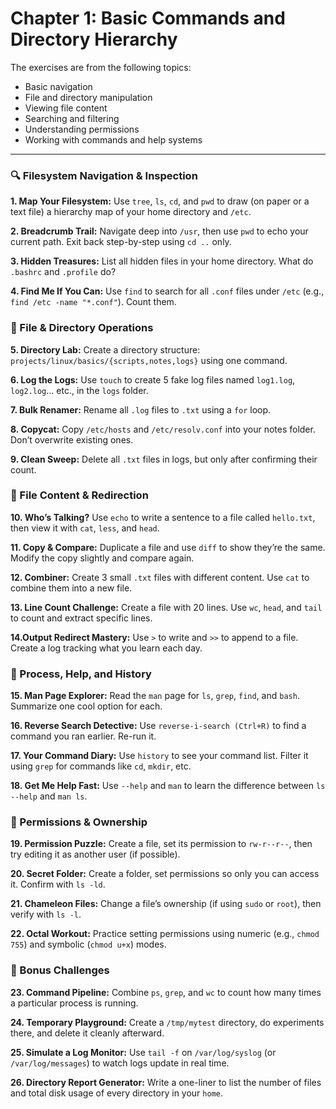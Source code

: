 # Chapter 1: Basic Commands and Directory Hierarchy

The exercises are from the following topics:
- Basic navigation
- File and directory manipulation
- Viewing file content
- Searching and filtering
- Understanding permissions
- Working with commands and help systems

---

### 🔍 Filesystem Navigation & Inspection

**1. Map Your Filesystem:** Use `tree`, `ls`, `cd`, and `pwd` to draw (on paper or a text file) a hierarchy map of your home directory and `/etc`.

**2. Breadcrumb Trail:** Navigate deep into `/usr`, then use `pwd` to echo your current path. Exit back step-by-step using `cd ..` only.

**3. Hidden Treasures:** List all hidden files in your home directory. What do `.bashrc` and `.profile` do?

**4. Find Me If You Can:** Use `find` to search for all `.conf` files under `/etc` (e.g., `find /etc -name "*.conf"`). Count them.

### 📁 File & Directory Operations

**5. Directory Lab:** Create a directory structure: `projects/linux/basics/{scripts,notes,logs}` using one command.

**6. Log the Logs:** Use `touch` to create 5 fake log files named `log1.log`, `log2.log`... etc., in the `logs` folder.

**7. Bulk Renamer:** Rename all `.log` files to `.txt` using a `for` loop.

**8. Copycat:** Copy `/etc/hosts` and `/etc/resolv.conf` into your notes folder. Don’t overwrite existing ones.

**9. Clean Sweep:** Delete all `.txt` files in logs, but only after confirming their count.

### 📄 File Content & Redirection

**10. Who’s Talking?** Use `echo` to write a sentence to a file called `hello.txt`, then view it with `cat`, `less`, and `head`.

**11. Copy & Compare:** Duplicate a file and use `diff` to show they’re the same. Modify the copy slightly and compare again.

**12. Combiner:** Create 3 small `.txt` files with different content. Use `cat` to combine them into a new file.

**13. Line Count Challenge:** Create a file with 20 lines. Use `wc`, `head`, and `tail` to count and extract specific lines.

**14.Output Redirect Mastery:** Use `>` to write and `>>` to append to a file. Create a log tracking what you learn each day.

### 🔧 Process, Help, and History

**15. Man Page Explorer:** Read the `man` page for `ls`, `grep`, `find`, and `bash`. Summarize one cool option for each.

**16. Reverse Search Detective:** Use `reverse-i-search (Ctrl+R)` to find a command you ran earlier. Re-run it.

**17. Your Command Diary:** Use `history` to see your command list. Filter it using `grep` for commands like `cd`, `mkdir`, etc.

**18. Get Me Help Fast:** Use `--help` and `man` to learn the difference between `ls --help` and `man ls`.

### 🔐 Permissions & Ownership

**19. Permission Puzzle:** Create a file, set its permission to `rw-r--r--`, then try editing it as another user (if possible).

**20. Secret Folder:** Create a folder, set permissions so only you can access it. Confirm with `ls -ld`.

**21. Chameleon Files:** Change a file’s ownership (if using `sudo` or `root`), then verify with `ls -l`.

**22. Octal Workout:** Practice setting permissions using numeric (e.g., `chmod 755`) and symbolic (`chmod u+x`) modes.

### 🧩 Bonus Challenges

**23. Command Pipeline:** Combine `ps`, `grep`, and `wc` to count how many times a particular process is running.

**24. Temporary Playground:** Create a `/tmp/mytest` directory, do experiments there, and delete it cleanly afterward.

**25. Simulate a Log Monitor:** Use `tail -f` on `/var/log/syslog` (or `/var/log/messages`) to watch logs update in real time.

**26. Directory Report Generator:** Write a one-liner to list the number of files and total disk usage of every directory in your `home`.